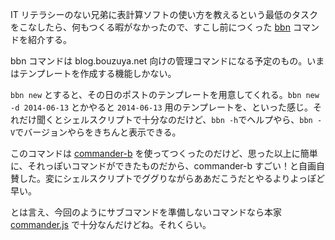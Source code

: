 IT リテラシーのない兄弟に表計算ソフトの使い方を教えるという最低のタスクをこなしたら、何もつくる暇がなかったので、すこし前につくった [bbn][bouzuya/bbn] コマンドを紹介する。

bbn コマンドは blog.bouzuya.net 向けの管理コマンドになる予定のもの。いまはテンプレートを作成する機能しかない。

`bbn new` とすると、その日のポストのテンプレートを用意してくれる。`bbn new -d 2014-06-13` とかやると `2014-06-13` 用のテンプレートを、といった感じ。それだけ聞くとシェルスクリプトで十分なのだけど、`bbn -h`でヘルプやら、`bbn -V`でバージョンやらをきちんと表示できる。

このコマンドは [commander-b][bouzuya/commander-b] を使ってつくったのだけど、思った以上に簡単に、それっぽいコマンドができたものだから、commander-b すごい！と自画自賛した。変にシェルスクリプトでググりながらああだこうだとやるよりよっぽど早い。

とは言え、今回のようにサブコマンドを準備しないコマンドなら本家 [commander.js][visionmedia/commander.js] で十分なんだけどね。それくらい。

[bouzuya/bbn]: https://github.com/bouzuya/bbn
[bouzuya/commander-b]: https://github.com/bouzuya/commander-b
[visionmedia/commander.js]: https://github.com/visionmedia/commander.js
